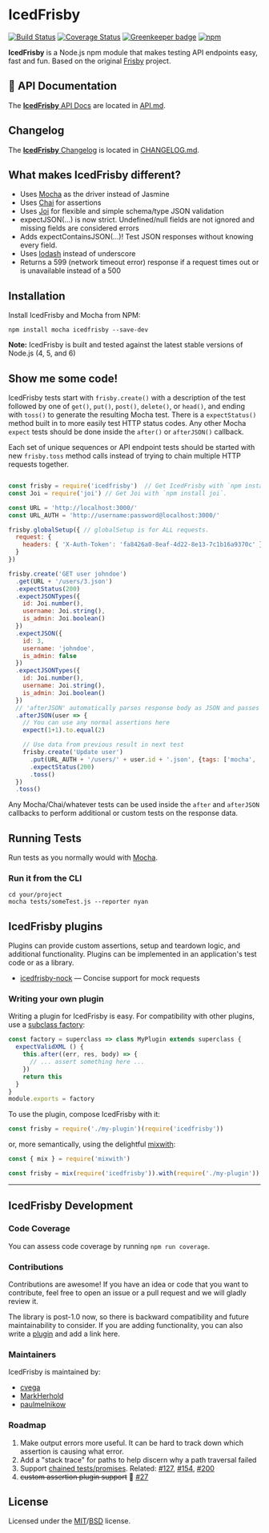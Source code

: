 # IcedFrisby

[![Build Status](https://api.travis-ci.org/MarkHerhold/IcedFrisby.svg?branch=master)](https://travis-ci.org/MarkHerhold/IcedFrisby/)
[![Coverage Status](https://coveralls.io/repos/github/MarkHerhold/IcedFrisby/badge.svg)](https://coveralls.io/github/MarkHerhold/IcedFrisby)
[![Greenkeeper badge](https://badges.greenkeeper.io/MarkHerhold/IcedFrisby.svg)](https://greenkeeper.io/)
[![npm](https://img.shields.io/npm/v/icedfrisby.svg)](http://www.npmjs.com/package/icedfrisby)


**IcedFrisby** is a Node.js npm module that makes testing API endpoints easy, fast and fun. Based on the original [Frisby](https://github.com/vlucas/frisby) project.

## :orange_book: API Documentation
The [**IcedFrisby** API Docs](https://github.com/RobertHerhold/IcedFrisby/blob/master/API.md) are located in [API.md](https://github.com/RobertHerhold/IcedFrisby/blob/master/API.md).

## Changelog
The [**IcedFrisby** Changelog](https://github.com/RobertHerhold/IcedFrisby/blob/master/CHANGELOG.md) is located in [CHANGELOG.md](https://github.com/RobertHerhold/IcedFrisby/blob/master/CHANGELOG.md).

## What makes IcedFrisby different?
* Uses [Mocha](https://github.com/mochajs/mocha) as the driver instead of Jasmine
* Uses [Chai](https://github.com/chaijs/chai) for assertions
* Uses [Joi](https://github.com/hapijs/joi) for flexible and simple schema/type JSON validation
* expectJSON(...) is now strict. Undefined/null fields are not ignored and missing fields are considered errors
* Adds expectContainsJSON(...)! Test JSON responses without knowing every field.
* Uses [lodash](https://github.com/lodash/lodash) instead of underscore
* Returns a 599 (network timeout error) response if a request times out or is unavailable instead of a 500

## Installation

Install IcedFrisby and Mocha from NPM:

    npm install mocha icedfrisby --save-dev

**Note:** IcedFrisby is built and tested against the latest stable versions of Node.js (4, 5, and 6)

## Show me some code!

IcedFrisby tests start with `frisby.create()` with a description of the test followed by one of `get()`, `put()`, `post()`, `delete()`, or `head()`, and ending with `toss()` to generate the resulting Mocha test. There is a `expectStatus()` method built in to more easily test HTTP status codes. Any other Mocha `expect` tests should be done inside the `after()` or `afterJSON()` callback.

Each set of unique sequences or API endpoint tests should be started with new `frisby.toss` method calls instead of trying to chain multiple HTTP requests together.

```javascript

const frisby = require('icedfrisby')  // Get IcedFrisby with `npm install icedfrisby`.
const Joi = require('joi') // Get Joi with `npm install joi`.

const URL = 'http://localhost:3000/'
const URL_AUTH = 'http://username:password@localhost:3000/'

frisby.globalSetup({ // globalSetup is for ALL requests.
  request: {
    headers: { 'X-Auth-Token': 'fa8426a0-8eaf-4d22-8e13-7c1b16a9370c' }
  }
})

frisby.create('GET user johndoe')
  .get(URL + '/users/3.json')
  .expectStatus(200)
  .expectJSONTypes({
    id: Joi.number(),
    username: Joi.string(),
    is_admin: Joi.boolean()
  })
  .expectJSON({
    id: 3,
    username: 'johndoe',
    is_admin: false
  })
  .expectJSONTypes({
    id: Joi.number(),
    username: Joi.string(),
    is_admin: Joi.boolean()
  })
  // 'afterJSON' automatically parses response body as JSON and passes it as an argument
  .afterJSON(user => {
    // You can use any normal assertions here
    expect(1+1).to.equal(2)

    // Use data from previous result in next test
    frisby.create('Update user')
      .put(URL_AUTH + '/users/' + user.id + '.json', {tags: ['mocha', 'bdd']})
      .expectStatus(200)
      .toss()
  })
  .toss()

```

Any Mocha/Chai/whatever tests can be used inside the `after` and `afterJSON` callbacks to perform additional or custom tests on the response data.

## Running Tests

Run tests as you normally would with [Mocha](https://github.com/mochajs/mocha).

### Run it from the CLI

    cd your/project
    mocha tests/someTest.js --reporter nyan


IcedFrisby plugins
------------------

Plugins can provide custom assertions, setup and teardown logic, and
additional functionality. Plugins can be implemented in an application's test
code or as a library.

- [icedfrisby-nock](https://github.com/paulmelnikow/icedfrisby-nock) &mdash;
  Concise support for mock requests


### Writing your own plugin

Writing a plugin for IcedFrisby is easy. For compatibility with other plugins,
use a [subclass factory][]:

```js
const factory = superclass => class MyPlugin extends superclass {
  expectValidXML () {
    this.after((err, res, body) => {
      // ... assert something here ...
    })
    return this
  }
}
module.exports = factory
```

To use the plugin, compose IcedFrisby with it:

```js
const frisby = require('./my-plugin')(require('icedfrisby'))
```

or, more semantically, using the delightful [mixwith][]:

```js
const { mix } = require('mixwith')

const frisby = mix(require('icedfrisby')).with(require('./my-plugin'))
```

[subclass factory]: http://justinfagnani.com/2015/12/21/real-mixins-with-javascript-classes/
[mixwith]: https://github.com/justinfagnani/mixwith.js

---

## IcedFrisby Development

### Code Coverage

You can assess code coverage by running `npm run coverage`.

### Contributions

Contributions are awesome! If you have an idea or code that you want to
contribute, feel free to open an issue or a pull request and we will gladly
review it.

The library is post-1.0 now, so there is backward compatibility and future
maintainability to consider. If you are adding functionality, you can also
write a [plugin](#icedfrisby-plugins) and add a link here.

### Maintainers

IcedFrisby is maintained by:

* [cvega](https://github.com/cvega)
* [MarkHerhold](https://github.com/MarkHerhold)
* [paulmelnikow](https://github.com/paulmelnikow)


### Roadmap

1. Make output errors more useful. It can be hard to track down which assertion is causing what error.
1. Add a "stack trace" for paths to help discern why a path traversal failed
1. Support [chained tests/promises](https://github.com/vlucas/frisby/issues/223). Related: [#127](https://github.com/vlucas/frisby/issues/127), [#154](https://github.com/vlucas/frisby/issues/154), [#200](https://github.com/vlucas/frisby/issues/200)
1. ~~custom assertion plugin support~~ :rocket: [#27](https://github.com/MarkHerhold/icedfrisby/issues/27)

## License
Licensed under the [MIT](http://opensource.org/licenses/MIT)/[BSD](http://opensource.org/licenses/BSD-3-Clause) license.

